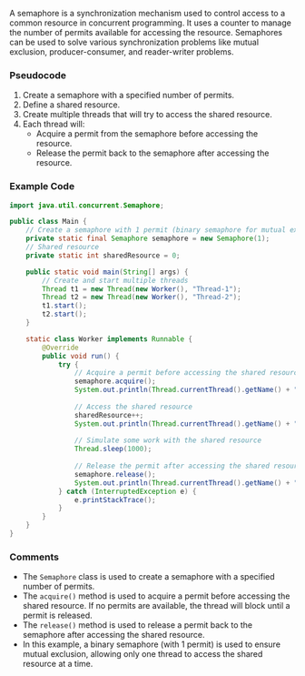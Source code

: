 A semaphore is a synchronization mechanism used to control access to a common resource in concurrent programming. It uses a counter to manage the number of permits available for accessing the resource. Semaphores can be used to solve various synchronization problems like mutual exclusion, producer-consumer, and reader-writer problems.

### Pseudocode
1. Create a semaphore with a specified number of permits.
2. Define a shared resource.
3. Create multiple threads that will try to access the shared resource.
4. Each thread will:
   - Acquire a permit from the semaphore before accessing the resource.
   - Release the permit back to the semaphore after accessing the resource.

### Example Code
```java
import java.util.concurrent.Semaphore;

public class Main {
    // Create a semaphore with 1 permit (binary semaphore for mutual exclusion)
    private static final Semaphore semaphore = new Semaphore(1);
    // Shared resource
    private static int sharedResource = 0;

    public static void main(String[] args) {
        // Create and start multiple threads
        Thread t1 = new Thread(new Worker(), "Thread-1");
        Thread t2 = new Thread(new Worker(), "Thread-2");
        t1.start();
        t2.start();
    }

    static class Worker implements Runnable {
        @Override
        public void run() {
            try {
                // Acquire a permit before accessing the shared resource
                semaphore.acquire();
                System.out.println(Thread.currentThread().getName() + " acquired the semaphore.");
                
                // Access the shared resource
                sharedResource++;
                System.out.println(Thread.currentThread().getName() + " incremented sharedResource to " + sharedResource);
                
                // Simulate some work with the shared resource
                Thread.sleep(1000);
                
                // Release the permit after accessing the shared resource
                semaphore.release();
                System.out.println(Thread.currentThread().getName() + " released the semaphore.");
            } catch (InterruptedException e) {
                e.printStackTrace();
            }
        }
    }
}
```

### Comments
- The `Semaphore` class is used to create a semaphore with a specified number of permits.
- The `acquire()` method is used to acquire a permit before accessing the shared resource. If no permits are available, the thread will block until a permit is released.
- The `release()` method is used to release a permit back to the semaphore after accessing the shared resource.
- In this example, a binary semaphore (with 1 permit) is used to ensure mutual exclusion, allowing only one thread to access the shared resource at a time.
